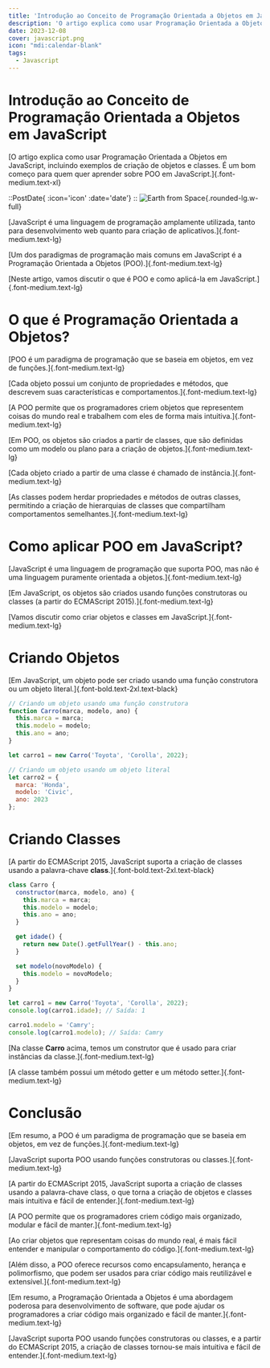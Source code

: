 ```yaml
---
title: 'Introdução ao Conceito de Programação Orientada a Objetos em JavaScript'
description: 'O artigo explica como usar Programação Orientada a Objetos em JavaScript, incluindo exemplos de criação de objetos e classes. É um bom começo para quem quer aprender sobre POO em JavaScript.'
date: 2023-12-08
cover: javascript.png
icon: "mdi:calendar-blank"
tags:
  - Javascript
---
```


# Introdução ao Conceito de Programação Orientada a Objetos em JavaScript

[O artigo explica como usar Programação Orientada a Objetos em JavaScript, incluindo exemplos de criação de objetos e classes. É um bom começo para quem quer aprender sobre POO em JavaScript.]{.font-medium.text-xl}


::PostDate{ :icon='icon' :date='date'}
::
![Earth from Space](/images/blog/javascript.png){.rounded-lg.w-full}

[JavaScript é uma linguagem de programação amplamente utilizada, tanto para desenvolvimento web quanto para criação de aplicativos.]{.font-medium.text-lg}

[Um dos paradigmas de programação mais comuns em JavaScript é a Programação Orientada a Objetos (POO).]{.font-medium.text-lg}

[Neste artigo, vamos discutir o que é POO e como aplicá-la em JavaScript.]{.font-medium.text-lg}


# O que é Programação Orientada a Objetos?

[POO é um paradigma de programação que se baseia em objetos, em vez de funções.]{.font-medium.text-lg}

[Cada objeto possui um conjunto de propriedades e métodos, que descrevem suas características e comportamentos.]{.font-medium.text-lg}

[A POO permite que os programadores criem objetos que representem coisas do mundo real e trabalhem com eles de forma mais intuitiva.]{.font-medium.text-lg}

[Em POO, os objetos são criados a partir de classes, que são definidas como um modelo ou plano para a criação de objetos.]{.font-medium.text-lg}

[Cada objeto criado a partir de uma classe é chamado de instância.]{.font-medium.text-lg}

[As classes podem herdar propriedades e métodos de outras classes, permitindo a criação de hierarquias de classes que compartilham comportamentos semelhantes.]{.font-medium.text-lg}


# Como aplicar POO em JavaScript?

[JavaScript é uma linguagem de programação que suporta POO, mas não é uma linguagem puramente orientada a objetos.]{.font-medium.text-lg}

[Em JavaScript, os objetos são criados usando funções construtoras ou classes (a partir do ECMAScript 2015).]{.font-medium.text-lg}

[Vamos discutir como criar objetos e classes em JavaScript.]{.font-medium.text-lg}


# Criando Objetos

[Em JavaScript, um objeto pode ser criado usando uma função construtora ou um objeto literal.]{.font-bold.text-2xl.text-black}

```js
// Criando um objeto usando uma função construtora
function Carro(marca, modelo, ano) {
  this.marca = marca;
  this.modelo = modelo;
  this.ano = ano;
}

let carro1 = new Carro('Toyota', 'Corolla', 2022);

// Criando um objeto usando um objeto literal
let carro2 = {
  marca: 'Honda',
  modelo: 'Civic',
  ano: 2023
};
```

# Criando Classes

[A partir do ECMAScript 2015, JavaScript suporta a criação de classes usando a palavra-chave **class**.]{.font-bold.text-2xl.text-black}

```js
class Carro {
  constructor(marca, modelo, ano) {
    this.marca = marca;
    this.modelo = modelo;
    this.ano = ano;
  }

  get idade() {
    return new Date().getFullYear() - this.ano;
  }

  set modelo(novoModelo) {
    this.modelo = novoModelo;
  }
}

let carro1 = new Carro('Toyota', 'Corolla', 2022);
console.log(carro1.idade); // Saída: 1

carro1.modelo = 'Camry';
console.log(carro1.modelo); // Saída: Camry
```

[Na classe **Carro** acima, temos um construtor que é usado para criar instâncias da classe.]{.font-medium.text-lg}

[A classe também possui um método getter e um método setter.]{.font-medium.text-lg}

# Conclusão

[Em resumo, a POO é um paradigma de programação que se baseia em objetos, em vez de funções.]{.font-medium.text-lg}

[JavaScript suporta POO usando funções construtoras ou classes.]{.font-medium.text-lg}

[A partir do ECMAScript 2015, JavaScript suporta a criação de classes usando a palavra-chave class, o que torna a criação de objetos e classes mais intuitiva e fácil de entender.]{.font-medium.text-lg}

[A POO permite que os programadores criem código mais organizado, modular e fácil de manter.]{.font-medium.text-lg}

[Ao criar objetos que representam coisas do mundo real, é mais fácil entender e manipular o comportamento do código.]{.font-medium.text-lg}

[Além disso, a POO oferece recursos como encapsulamento, herança e polimorfismo, que podem ser usados para criar código mais reutilizável e extensível.]{.font-medium.text-lg}

[Em resumo, a Programação Orientada a Objetos é uma abordagem poderosa para desenvolvimento de software, que pode ajudar os programadores a criar código mais organizado e fácil de manter.]{.font-medium.text-lg}

[JavaScript suporta POO usando funções construtoras ou classes, e a partir do ECMAScript 2015, a criação de classes tornou-se mais intuitiva e fácil de entender.]{.font-medium.text-lg}
